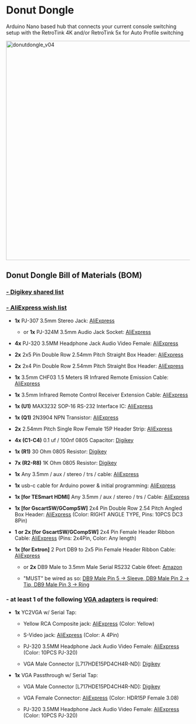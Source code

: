 # Donut Dongle
Arduino Nano based hub that connects your current console switching setup with the RetroTink 4K and/or RetroTink 5x for Auto Profile switching

<img width="600" alt="donutdongle_v04" src="https://github.com/user-attachments/assets/57490759-f556-44dc-b4ce-beb28def27d4" />

## Donut Dongle Bill of Materials (BOM)
### [- Digikey shared list](https://www.digikey.com/en/mylists/list/53XEHTQZJK)
### [- AliExpress wish list](https://www.aliexpress.com/p/wish-manage/share.html?smbPageCode=wishlist-amp&spreadId=09A40E28BA67E42DE9AF29A70E7238263DE305046632ABE9A0D5E1C5C4589AD9)
* **1x** PJ-307 3.5mm Stereo Jack: [AliExpress](https://www.aliexpress.us/item/2251832712518602.html)
  - or **1x** PJ-324M 3.5mm Audio Jack Socket: [AliExpress](https://www.aliexpress.us/item/2251832685563184.html)

* **4x** PJ-320 3.5MM Headphone Jack Audio Video Female: [AliExpress](https://www.aliexpress.us/item/3256805995568762.html)
  
* **2x** 2x5 Pin Double Row 2.54mm Pitch Straight Box Header: [AliExpress](https://www.aliexpress.us/item/2255800441397852.html)
  
* **2x** 2x4 Pin Double Row 2.54mm Pitch Straight Box Header: [AliExpress](https://www.aliexpress.us/item/2251801533534895.html)
  
* **1x** 3.5mm CHF03 1.5 Meters IR Infrared Remote Emission Cable: [AliExpress](https://www.aliexpress.us/item/3256805962345169.html)
  
* **1x** 3.5mm Infrared Remote Control Receiver Extension Cable: [AliExpress](https://www.aliexpress.us/item/2251832741040177.html)
  
* **1x   (U1)** MAX3232 SOP-16 RS-232 Interface IC: [AliExpress](https://www.aliexpress.us/item/3256807314260762.html)
  
* **1x   (Q1)** 2N3904 NPN Transistor: [AliExpress](https://www.aliexpress.us/item/3256806623522970.html)
  
* **2x** 2.54mm Pitch Single Row Female 15P Header Strip: [AliExpress](https://www.aliexpress.us/item/3256801232229618.html)

* **4x  (C1-C4)** 0.1 uf / 100nf 0805 Capacitor: [Digikey](https://www.digikey.com/en/products/detail/yageo/CC0805KRX7R9BB104/302874?s=N4IgTCBcDaIMwEYEFokBYAMrkDkAiIAugL5A)
  
* **1x  (R1)** 30 Ohm 0805 Resistor: [Digikey](https://www.digikey.com/en/products/detail/panasonic-electronic-components/ERJ-P06J300V/525250)
  
* **7x  (R2-R8)** 1K Ohm 0805 Resistor: [Digikey](https://www.digikey.com/en/products/detail/panasonic-electronic-components/ERJ-P06J102V/525197)

* **1x** Any 3.5mm / aux / stereo / trs / cable: [AliExpress](https://www.aliexpress.us/item/2255799962255486.html)

* **1x** usb-c cable for Arduino power & initial programming: [AliExpress](https://www.aliexpress.us/item/3256806983355947.html)

* **1x [for TESmart HDMI]** Any 3.5mm / aux / stereo / trs / Cable: [AliExpress](https://www.aliexpress.us/item/2255799962255486.html)

* **1x [for GscartSW/GCompSW]** 2x4 Pin Double Row 2.54 Pitch Angled Box Header: [AliExpress](https://www.aliexpress.us/item/3256805177947724.html?) (Color: RIGHT ANGLE TYPE, Pins: 10PCS DC3 8Pin)

* **1 or 2x [for GscartSW/GCompSW]** 2x4 Pin Female Header Ribbon Cable: [AliExpress](https://www.aliexpress.us/item/3256804576275377.html?) (Pins: 2x4Pin, Color: Any length)
  
* **1x [for Extron]** 2 Port DB9 to 2x5 Pin Female Header Ribbon Cable: [AliExpress](https://www.aliexpress.us/item/3256807472891897.html)

  - or **2x** DB9 Male to 3.5mm Male Serial RS232 Cable 6feet: [Amazon](https://www.amazon.com/LIANSHU-DC3-5mm-Serial-RS232-Cable/dp/B07G2ZL3SL/)
  
  - "MUST" be wired as so: [DB9 Male Pin 5 -> Sleeve, DB9 Male Pin 2 -> Tip, DB9 Male Pin 3 -> Ring](https://github.com/user-attachments/assets/4660ba77-eace-4b76-b169-7ea5f80491f9)
 


### - at least 1 of the following [VGA adapters](https://github.com/svirant/DonutDongle/tree/main/Adapters) is required:

* **1x** YC2VGA w/ Serial Tap:
  
  - Yellow RCA Composite jack: [AliExpress](https://www.aliexpress.us/item/3256805949533421.html) (Color: Yellow)
    
  - S-Video jack: [AliExpress](https://www.aliexpress.us/item/3256804041313042.html) (Color: A 4Pin)
    
  - PJ-320 3.5MM Headphone Jack Audio Video Female: [AliExpress](https://www.aliexpress.us/item/3256805995568762.html) (Color: 10PCS PJ-320)
    
  - VGA Male Connector [L717HDE15PD4CH4R-ND]: [Digikey](https://www.digikey.com/en/products/detail/amphenol-cs-commercial-products/L717HDE15PD4CH4R/4886543)
 
* **1x** VGA Passthrough w/ Serial Tap:
  
  - VGA Male Connector [L717HDE15PD4CH4R-ND]: [Digikey](https://www.digikey.com/en/products/detail/amphenol-cs-commercial-products/L717HDE15PD4CH4R/4886543)
    
  - VGA Female Connector: [AliExpress](https://www.aliexpress.us/item/3256806106796466.html) (Color: HDR15P Female 3.08)
    
  - PJ-320 3.5MM Headphone Jack Audio Video Female: [AliExpress](https://www.aliexpress.us/item/3256805995568762.html) (Color: 10PCS PJ-320)

  

